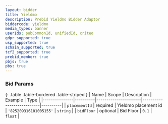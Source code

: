 ```yaml
---
layout: bidder
title: Yieldmo
description: Prebid Yieldmo Bidder Adaptor
biddercode: yieldmo
media_types: banner
userIds: pubCommonId, unifiedId, criteo
gdpr_supported: true
usp_supported: true
schain_supported: true
tcf2_supported: true
prebid_member: true
pbjs: true
pbs: true
---
```



### Bid Params

{: .table .table-bordered .table-striped }
| Name          | Scope    | Description          | Example                   | Type     |
|---------------|----------|----------------------|---------------------------|----------|
| `placementId` | required | Yieldmo placement id | `'825209316101005155'` | `string` |
| `bidFloor`    | optional |      Bid Floor       |         `0.1`          |  `float` |
